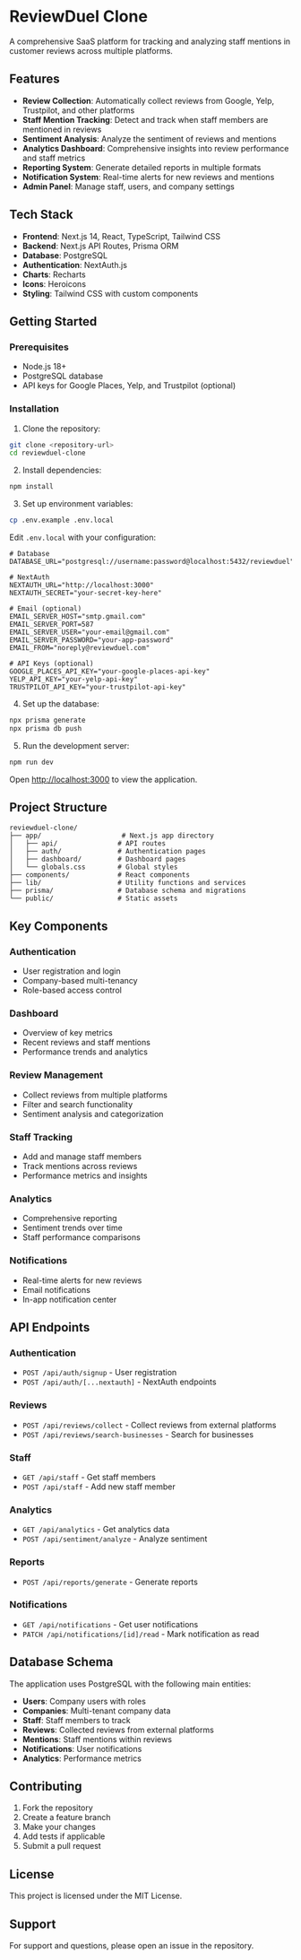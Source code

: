 # ReviewDuel Clone

A comprehensive SaaS platform for tracking and analyzing staff mentions in customer reviews across multiple platforms.

## Features

- **Review Collection**: Automatically collect reviews from Google, Yelp, Trustpilot, and other platforms
- **Staff Mention Tracking**: Detect and track when staff members are mentioned in reviews
- **Sentiment Analysis**: Analyze the sentiment of reviews and mentions
- **Analytics Dashboard**: Comprehensive insights into review performance and staff metrics
- **Reporting System**: Generate detailed reports in multiple formats
- **Notification System**: Real-time alerts for new reviews and mentions
- **Admin Panel**: Manage staff, users, and company settings

## Tech Stack

- **Frontend**: Next.js 14, React, TypeScript, Tailwind CSS
- **Backend**: Next.js API Routes, Prisma ORM
- **Database**: PostgreSQL
- **Authentication**: NextAuth.js
- **Charts**: Recharts
- **Icons**: Heroicons
- **Styling**: Tailwind CSS with custom components

## Getting Started

### Prerequisites

- Node.js 18+ 
- PostgreSQL database
- API keys for Google Places, Yelp, and Trustpilot (optional)

### Installation

1. Clone the repository:
```bash
git clone <repository-url>
cd reviewduel-clone
```

2. Install dependencies:
```bash
npm install
```

3. Set up environment variables:
```bash
cp .env.example .env.local
```

Edit `.env.local` with your configuration:
```env
# Database
DATABASE_URL="postgresql://username:password@localhost:5432/reviewduel"

# NextAuth
NEXTAUTH_URL="http://localhost:3000"
NEXTAUTH_SECRET="your-secret-key-here"

# Email (optional)
EMAIL_SERVER_HOST="smtp.gmail.com"
EMAIL_SERVER_PORT=587
EMAIL_SERVER_USER="your-email@gmail.com"
EMAIL_SERVER_PASSWORD="your-app-password"
EMAIL_FROM="noreply@reviewduel.com"

# API Keys (optional)
GOOGLE_PLACES_API_KEY="your-google-places-api-key"
YELP_API_KEY="your-yelp-api-key"
TRUSTPILOT_API_KEY="your-trustpilot-api-key"
```

4. Set up the database:
```bash
npx prisma generate
npx prisma db push
```

5. Run the development server:
```bash
npm run dev
```

Open [http://localhost:3000](http://localhost:3000) to view the application.

## Project Structure

```
reviewduel-clone/
├── app/                    # Next.js app directory
│   ├── api/               # API routes
│   ├── auth/              # Authentication pages
│   ├── dashboard/         # Dashboard pages
│   └── globals.css        # Global styles
├── components/            # React components
├── lib/                   # Utility functions and services
├── prisma/                # Database schema and migrations
└── public/                # Static assets
```

## Key Components

### Authentication
- User registration and login
- Company-based multi-tenancy
- Role-based access control

### Dashboard
- Overview of key metrics
- Recent reviews and staff mentions
- Performance trends and analytics

### Review Management
- Collect reviews from multiple platforms
- Filter and search functionality
- Sentiment analysis and categorization

### Staff Tracking
- Add and manage staff members
- Track mentions across reviews
- Performance metrics and insights

### Analytics
- Comprehensive reporting
- Sentiment trends over time
- Staff performance comparisons

### Notifications
- Real-time alerts for new reviews
- Email notifications
- In-app notification center

## API Endpoints

### Authentication
- `POST /api/auth/signup` - User registration
- `POST /api/auth/[...nextauth]` - NextAuth endpoints

### Reviews
- `POST /api/reviews/collect` - Collect reviews from external platforms
- `POST /api/reviews/search-businesses` - Search for businesses

### Staff
- `GET /api/staff` - Get staff members
- `POST /api/staff` - Add new staff member

### Analytics
- `GET /api/analytics` - Get analytics data
- `POST /api/sentiment/analyze` - Analyze sentiment

### Reports
- `POST /api/reports/generate` - Generate reports

### Notifications
- `GET /api/notifications` - Get user notifications
- `PATCH /api/notifications/[id]/read` - Mark notification as read

## Database Schema

The application uses PostgreSQL with the following main entities:

- **Users**: Company users with roles
- **Companies**: Multi-tenant company data
- **Staff**: Staff members to track
- **Reviews**: Collected reviews from external platforms
- **Mentions**: Staff mentions within reviews
- **Notifications**: User notifications
- **Analytics**: Performance metrics

## Contributing

1. Fork the repository
2. Create a feature branch
3. Make your changes
4. Add tests if applicable
5. Submit a pull request

## License

This project is licensed under the MIT License.

## Support

For support and questions, please open an issue in the repository.
